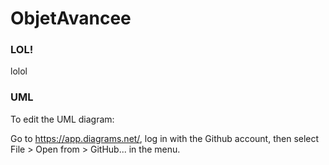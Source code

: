 # ObjetAvancee

### LOL!

lolol

### UML

To edit the UML diagram:

Go to https://app.diagrams.net/, log in with the Github account, then select File > Open from > GitHub... in the menu.
